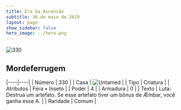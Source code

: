```yaml
---
title: Era da Ascensão
subtitle: 30 de maio de 2019
layout: page
show_sidebar: false
hero_image: ../hero.png
---
```


![330](https://cdn.keyforgegame.com/media/card_front/pt/435_330_8JCMCV4VJGQC_pt.png)

## Mordeferrugem

|----|----|
| Número | 330 |
| Casa | ![Untamed](https://archonarcana.com/images/thumb/b/bd/Untamed.png/22px-Untamed.png "Indomados") |
| Tipo | Criatura |
| Atributos | Fera • Inseto |
| Poder | 4 |
| Armadura | 0 |
| Texto | Luta: Destrua um artefato. Se esse artefato tiver um bônus de Æmbar,  você ganha esse A. |
| Raridade | Comum |
